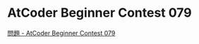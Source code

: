AtCoder Beginner Contest 079
===

[問題 - AtCoder Beginner Contest 079](https://atcoder.jp/contests/abc079/tasks)
